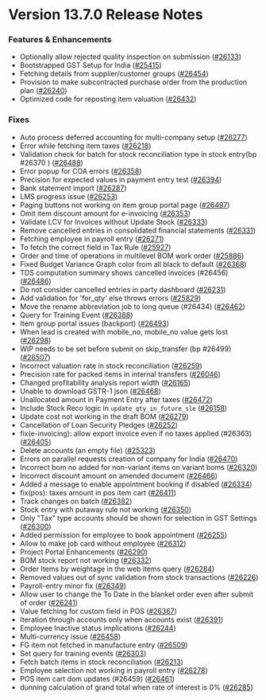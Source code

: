 # Version 13.7.0 Release Notes

### Features & Enhancements
- Optionally allow rejected quality inspection on submission ([#26133](https://github.com/frappe/verp/pull/26133))
- Bootstrapped GST Setup for India ([#25415](https://github.com/frappe/verp/pull/25415))
- Fetching details from supplier/customer groups ([#26454](https://github.com/frappe/verp/pull/26454))
- Provision to make subcontracted purchase order from the production plan ([#26240](https://github.com/frappe/verp/pull/26240))
- Optimized code for reposting item valuation ([#26432](https://github.com/frappe/verp/pull/26432))

### Fixes
- Auto process deferred accounting for multi-company setup ([#26277](https://github.com/frappe/verp/pull/26277))
- Error while fetching item taxes ([#26218](https://github.com/frappe/verp/pull/26218))
- Validation check for batch for stock reconciliation type in stock entry(bp #26370 ) ([#26488](https://github.com/frappe/verp/pull/26488))
- Error popup for COA errors ([#26358](https://github.com/frappe/verp/pull/26358))
- Precision for expected values in payment entry test ([#26394](https://github.com/frappe/verp/pull/26394))
- Bank statement import ([#26287](https://github.com/frappe/verp/pull/26287))
- LMS progress issue ([#26253](https://github.com/frappe/verp/pull/26253))
- Paging buttons not working on item group portal page ([#26497](https://github.com/frappe/verp/pull/26497))
- Omit item discount amount for e-invoicing ([#26353](https://github.com/frappe/verp/pull/26353))
- Validate LCV for Invoices without Update Stock ([#26333](https://github.com/frappe/verp/pull/26333))
- Remove cancelled entries in consolidated financial statements ([#26331](https://github.com/frappe/verp/pull/26331))
- Fetching employee in payroll entry ([#26271](https://github.com/frappe/verp/pull/26271))
- To fetch the correct field in Tax Rule ([#25927](https://github.com/frappe/verp/pull/25927))
- Order and time of operations in multilevel BOM work order ([#25886](https://github.com/frappe/verp/pull/25886))
- Fixed Budget Variance Graph color from all black to default ([#26368](https://github.com/frappe/verp/pull/26368))
- TDS computation summary shows cancelled invoices (#26456) ([#26486](https://github.com/frappe/verp/pull/26486))
- Do not consider cancelled entries in party dashboard ([#26231](https://github.com/frappe/verp/pull/26231))
- Add validation for 'for_qty' else throws errors ([#25829](https://github.com/frappe/verp/pull/25829))
- Move the rename abbreviation job to long queue (#26434) ([#26462](https://github.com/frappe/verp/pull/26462))
- Query for Training Event ([#26388](https://github.com/frappe/verp/pull/26388))
- Item group portal issues (backport) ([#26493](https://github.com/frappe/verp/pull/26493))
- When lead is created with mobile_no, mobile_no value gets lost ([#26298](https://github.com/frappe/verp/pull/26298))
- WIP needs to be set before submit on skip_transfer (bp #26499) ([#26507](https://github.com/frappe/verp/pull/26507))
- Incorrect valuation rate in stock reconciliation ([#26259](https://github.com/frappe/verp/pull/26259))
- Precision rate for packed items in internal transfers ([#26046](https://github.com/frappe/verp/pull/26046))
- Changed profitability analysis report width ([#26165](https://github.com/frappe/verp/pull/26165))
- Unable to download GSTR-1 json ([#26468](https://github.com/frappe/verp/pull/26468))
- Unallocated amount in Payment Entry after taxes ([#26472](https://github.com/frappe/verp/pull/26472))
- Include Stock Reco logic in `update_qty_in_future_sle` ([#26158](https://github.com/frappe/verp/pull/26158))
- Update cost not working in the draft BOM ([#26279](https://github.com/frappe/verp/pull/26279))
- Cancellation of Loan Security Pledges ([#26252](https://github.com/frappe/verp/pull/26252))
- fix(e-invoicing): allow export invoice even if no taxes applied (#26363) ([#26405](https://github.com/frappe/verp/pull/26405))
- Delete accounts (an empty file) ([#25323](https://github.com/frappe/verp/pull/25323))
- Errors on parallel requests creation of company for India  ([#26470](https://github.com/frappe/verp/pull/26470))
- Incorrect bom no added for non-variant items on variant boms ([#26320](https://github.com/frappe/verp/pull/26320))
- Incorrect discount amount on amended document ([#26466](https://github.com/frappe/verp/pull/26466))
- Added a message to enable appointment booking if disabled ([#26334](https://github.com/frappe/verp/pull/26334))
- fix(pos): taxes amount in pos item cart ([#26411](https://github.com/frappe/verp/pull/26411))
- Track changes on batch ([#26382](https://github.com/frappe/verp/pull/26382))
- Stock entry with putaway rule not working ([#26350](https://github.com/frappe/verp/pull/26350))
- Only "Tax" type accounts should be shown for selection in GST Settings ([#26300](https://github.com/frappe/verp/pull/26300))
- Added permission for employee to book appointment ([#26255](https://github.com/frappe/verp/pull/26255))
- Allow to make job card without employee ([#26312](https://github.com/frappe/verp/pull/26312))
- Project Portal Enhancements ([#26290](https://github.com/frappe/verp/pull/26290))
- BOM stock report not working ([#26332](https://github.com/frappe/verp/pull/26332))
- Order Items by weightage in the web items query ([#26284](https://github.com/frappe/verp/pull/26284))
- Removed values out of sync validation from stock transactions ([#26226](https://github.com/frappe/verp/pull/26226))
- Payroll-entry minor fix ([#26349](https://github.com/frappe/verp/pull/26349))
- Allow user to change the To Date in the blanket order even after submit of order ([#26241](https://github.com/frappe/verp/pull/26241))
- Value fetching for custom field in POS ([#26367](https://github.com/frappe/verp/pull/26367))
- Iteration through accounts only when accounts exist ([#26391](https://github.com/frappe/verp/pull/26391))
- Employee Inactive status implications ([#26244](https://github.com/frappe/verp/pull/26244))
- Multi-currency issue ([#26458](https://github.com/frappe/verp/pull/26458))
- FG item not fetched in manufacture entry ([#26509](https://github.com/frappe/verp/pull/26509))
- Set query for training events ([#26303](https://github.com/frappe/verp/pull/26303))
- Fetch batch items in stock reconciliation ([#26213](https://github.com/frappe/verp/pull/26213))
- Employee selection not working in payroll entry ([#26278](https://github.com/frappe/verp/pull/26278))
- POS item cart dom updates (#26459) ([#26461](https://github.com/frappe/verp/pull/26461))
- dunning calculation of grand total when rate of interest is 0% ([#26285](https://github.com/frappe/verp/pull/26285))